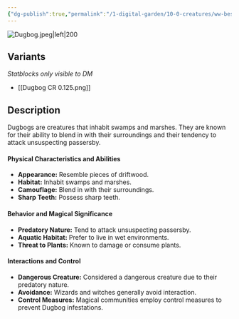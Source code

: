 ```yaml
---
{"dg-publish":true,"permalink":"/1-digital-garden/10-0-creatures/ww-bestiary/dugbog/","tags":["#creature","beast"]}
---
```


![Dugbog.jpeg|left|200](/img/user/1%20DIGITAL%20GARDEN/10.0%20CREATURES/(Attachments)/WW%20Bestiary/Dugbog.jpeg)

## Variants
*Statblocks only visible to DM*
- [[Dugbog CR 0.125.png]]

## Description

Dugbogs are creatures that inhabit swamps and marshes. They are known for their ability to blend in with their surroundings and their tendency to attack unsuspecting passersby.

#### Physical Characteristics and Abilities

* **Appearance:** Resemble pieces of driftwood.
* **Habitat:** Inhabit swamps and marshes.
* **Camouflage:** Blend in with their surroundings.
* **Sharp Teeth:** Possess sharp teeth.

#### Behavior and Magical Significance

* **Predatory Nature:** Tend to attack unsuspecting passersby.
* **Aquatic Habitat:** Prefer to live in wet environments.
* **Threat to Plants:** Known to damage or consume plants.

#### Interactions and Control

* **Dangerous Creature:** Considered a dangerous creature due to their predatory nature.
* **Avoidance:** Wizards and witches generally avoid interaction.
* **Control Measures:** Magical communities employ control measures to prevent Dugbog infestations.